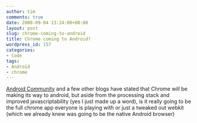 ```yaml
---
author: tim
comments: true
date: 2008-09-04 13:24:00+00:00
layout: post
slug: chrome-coming-to-android
title: Chrome coming to Android?
wordpress_id: 157
categories:
- Code
tags:
- Android
- chrome
---
```


[Android Community](http://androidcommunity.com/google-chrome-coming-to-android-20080903/) and a few other blogs have stated that Chrome will be making its way to android, but aside from the processing stack and improved javascriptability (yes I just made up a word), is it really going to be the full chrome app everyone is playing with or just a tweaked out webkit (which we already knew was going to be the native Android browser)
